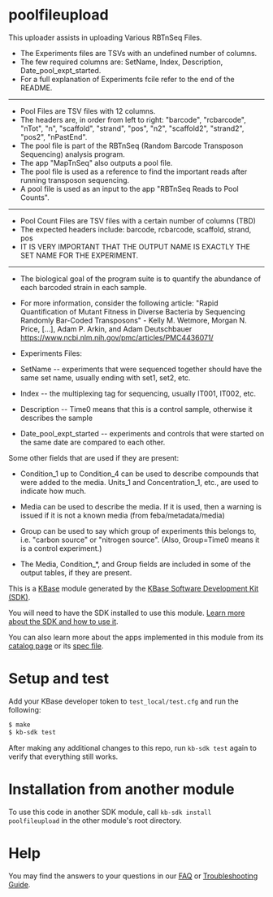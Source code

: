 # poolfileupload

This uploader assists in uploading Various RBTnSeq Files. 
* The Experiments files are TSVs with an undefined number of columns.
* The few required columns are: SetName, Index, Description, Date_pool_expt_started.
* For a full explanation of Experiments fcile refer to the end of the README.

---
* Pool Files are TSV files with 12 columns. 
* The headers are, in order from left to right: "barcode", "rcbarcode",
"nTot", "n", "scaffold", "strand", "pos", "n2", "scaffold2", "strand2", "pos2",
"nPastEnd".
* The pool file is part of the RBTnSeq (Random Barcode Transposon Sequencing)
analysis program. 
* The app "MapTnSeq" also outputs a pool file. 
* The pool file is used as a reference to find the important reads after 
running transposon sequencing. 
* A pool file is used as an input to the app "RBTnSeq Reads to Pool Counts".

---
* Pool Count Files are TSV files with a certain number of columns (TBD)
* The expected headers include: barcode, rcbarcode, scaffold, strand, pos 
* IT IS VERY IMPORTANT THAT THE OUTPUT NAME IS EXACTLY THE SET NAME FOR THE EXPERIMENT.

---
* The biological goal of the program suite is to quantify the abundance of each 
barcoded strain in each sample.


* For more information, consider the following article:
"Rapid Quantification of Mutant Fitness in Diverse Bacteria by 
Sequencing Randomly Bar-Coded Transposons" - Kelly M. Wetmore, Morgan N. Price, 
[...], Adam P. Arkin, and Adam Deutschbauer
https://www.ncbi.nlm.nih.gov/pmc/articles/PMC4436071/







* Experiments Files:
* SetName -- experiments that were sequenced together should have the same set name, usually ending with set1, set2, etc.

* Index -- the multiplexing tag for sequencing, usually IT001, IT002, etc.

* Description -- Time0 means that this is a control sample, otherwise it describes the sample

* Date_pool_expt_started -- experiments and controls that were started on the same date are compared to each other.

Some other fields that are used if they are present:

* Condition_1 up to Condition_4 can be used to describe compounds that were added to the media. Units_1 and Concentration_1, etc., are used to indicate how much.

* Media can be used to describe the media. If it is used, then a warning is issued if it is not a known media (from feba/metadata/media)

* Group can be used to say which group of experiments this belongs to, i.e. "carbon source" or "nitrogen source". (Also, Group=Time0 means it is a control experiment.)

* The Media, Condition_*, and Group fields are included in some of the output tables, if they are present.


This is a [KBase](https://kbase.us) module generated by the [KBase Software Development Kit (SDK)](https://github.com/kbase/kb_sdk).

You will need to have the SDK installed to use this module. [Learn more about the SDK and how to use it](https://kbase.github.io/kb_sdk_docs/).

You can also learn more about the apps implemented in this module from its [catalog page](https://narrative.kbase.us/#catalog/modules/poolfileupload) or its [spec file]($module_name.spec).

# Setup and test

Add your KBase developer token to `test_local/test.cfg` and run the following:

```bash
$ make
$ kb-sdk test
```

After making any additional changes to this repo, run `kb-sdk test` again to verify that everything still works.

# Installation from another module

To use this code in another SDK module, call `kb-sdk install poolfileupload` in the other module's root directory.

# Help

You may find the answers to your questions in our [FAQ](https://kbase.github.io/kb_sdk_docs/references/questions_and_answers.html) or [Troubleshooting Guide](https://kbase.github.io/kb_sdk_docs/references/troubleshooting.html).





